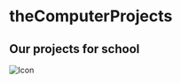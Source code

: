 # theComputerProjects

## Our projects for school

![Icon](https://user-images.githubusercontent.com/92212390/142720491-a860e631-4082-4784-98e1-984c2b63e35e.png)
